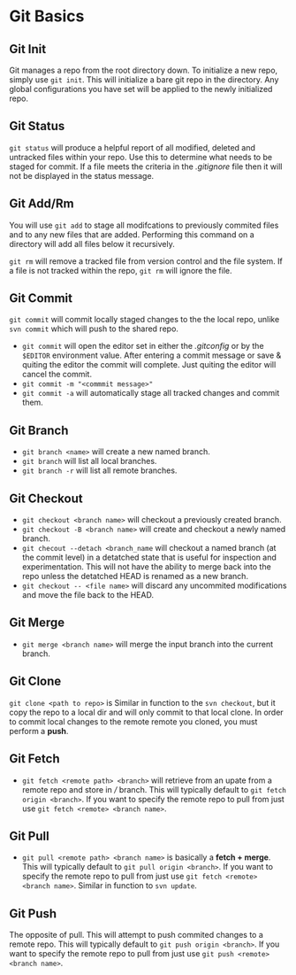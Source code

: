 Git Basics
==========

Git Init
--------
Git manages a repo from the root directory down. To initialize a new repo, simply use ```git init```.  This will initialize a bare git repo in the directory. Any global configurations you have set will be applied to the newly initialized repo.

Git Status
----------
```git status``` will produce a helpful report of all modified, deleted and untracked files within your repo. Use this to determine what needs to be staged for commit. If a file meets the criteria in the *.gitignore* file then it will not be displayed in the status message.

Git Add/Rm
----------
You will use ```git add``` to stage all modifcations to previously commited files and to any new files that are added. Performing this command on a directory will add all files below it recursively.

```git rm``` will remove a tracked file from version control and the file system. If a file is not tracked within the repo, ```git rm``` will ignore the file.

Git Commit
----------
```git commit``` will commit locally staged changes to the the local repo, unlike ```svn commit``` which will push to the shared repo.
- ```git commit``` will open the editor set in either the *.gitconfig* or by the ```$EDITOR``` environment value. After entering a commit message or save & quiting the editor the commit will complete. Just quiting the editor will cancel the commit.
- ```git commit -m "<commmit message>"```
- ```git commit -a``` will automatically stage all tracked changes and commit them.

Git Branch
----------
- ```git branch <name>``` will create a new named branch.
- ```git branch``` will list all local branches.
- ```git branch -r``` will list all remote branches.

Git Checkout
------------
- ```git checkout <branch name>``` will checkout a previously created branch.
- ```git checkout -B <branch name>``` will create and checkout a newly named branch.
- ```git checout --detach <branch_name``` will checkout a named branch (at the commit level) in a detatched state that is useful for inspection and experimentation. This will not have the ability to merge back into the repo unless the detatched HEAD is renamed as a new branch.
- ```git checkout -- <file name>``` will discard any uncommited modifications and move the file back to the HEAD.

Git Merge
---------
- ```git merge <branch name>``` will merge the input branch into the current branch.

Git Clone
---------
```git clone <path to repo>``` is Similar in function to the ```svn checkout```, but it copy the repo to a local dir and will only commit to that local clone.  In order to commit local changes to the remote remote you cloned, you must perform a **push**.

Git Fetch
---------
- ```git fetch <remote path> <branch>``` will retrieve from an upate from a remote repo and store in *<remote name>/<branch name>* branch. This will typically default to ```git fetch origin <branch>```. If you want to specify the remote repo to pull from just use ```git fetch <remote> <branch name>```.

Git Pull
--------
- ```git pull <remote path> <branch name>``` is basically a **fetch + merge**. This will typically default to ```git pull origin <branch>```. If you want to specify the remote repo to pull from just use ```git fetch <remote> <branch name>```. Similar in function to ```svn update```.

Git Push
--------
The opposite of pull. This will attempt to push commited changes to a remote repo. This will typically default to ```git push origin <branch>```. If you want to specify the remote repo to pull from just use ```git push <remote> <branch name>```.
